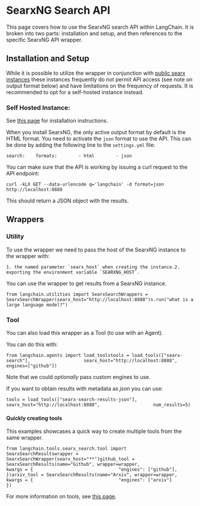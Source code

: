 SearxNG Search API
==================

This page covers how to use the SearxNG search API within LangChain. It is broken into two parts: installation and setup, and then references to the specific SearxNG API wrapper.

Installation and Setup[](#installation-and-setup "Direct link to Installation and Setup")
------------------------------------------------------------------------------------------

While it is possible to utilize the wrapper in conjunction with [public searx instances](https://searx.space/) these instances frequently do not permit API access (see note on output format below) and have limitations on the frequency of requests. It is recommended to opt for a self-hosted instance instead.

### Self Hosted Instance:[](#self-hosted-instance "Direct link to Self Hosted Instance:")

See [this page](https://searxng.github.io/searxng/admin/installation.html) for installation instructions.

When you install SearxNG, the only active output format by default is the HTML format. You need to activate the `json` format to use the API. This can be done by adding the following line to the `settings.yml` file:

    search:    formats:        - html        - json

You can make sure that the API is working by issuing a curl request to the API endpoint:

`curl -kLX GET --data-urlencode q='langchain' -d format=json http://localhost:8888`

This should return a JSON object with the results.

Wrappers[](#wrappers "Direct link to Wrappers")
------------------------------------------------

### Utility[](#utility "Direct link to Utility")

To use the wrapper we need to pass the host of the SearxNG instance to the wrapper with:

    1. the named parameter `searx_host` when creating the instance.2. exporting the environment variable `SEARXNG_HOST`.

You can use the wrapper to get results from a SearxNG instance.

    from langchain.utilities import SearxSearchWrappers = SearxSearchWrapper(searx_host="http://localhost:8888")s.run("what is a large language model?")

### Tool[](#tool "Direct link to Tool")

You can also load this wrapper as a Tool (to use with an Agent).

You can do this with:

    from langchain.agents import load_toolstools = load_tools(["searx-search"],                    searx_host="http://localhost:8888",                    engines=["github"])

Note that we could _optionally_ pass custom engines to use.

If you want to obtain results with metadata as _json_ you can use:

    tools = load_tools(["searx-search-results-json"],                    searx_host="http://localhost:8888",                    num_results=5)

#### Quickly creating tools[](#quickly-creating-tools "Direct link to Quickly creating tools")

This examples showcases a quick way to create multiple tools from the same wrapper.

    from langchain.tools.searx_search.tool import SearxSearchResultswrapper = SearxSearchWrapper(searx_host="**")github_tool = SearxSearchResults(name="Github", wrapper=wrapper,                            kwargs = {                                "engines": ["github"],                                })arxiv_tool = SearxSearchResults(name="Arxiv", wrapper=wrapper,                            kwargs = {                                "engines": ["arxiv"]                                })

For more information on tools, see [this page](/docs/modules/agents/tools/).